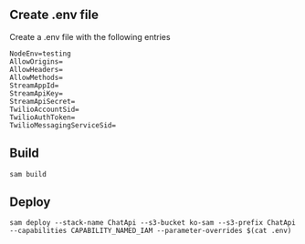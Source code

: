 ## Create .env file

Create a .env file with the following entries

```
NodeEnv=testing
AllowOrigins=
AllowHeaders=
AllowMethods=
StreamAppId=
StreamApiKey=
StreamApiSecret=
TwilioAccountSid=
TwilioAuthToken=
TwilioMessagingServiceSid=
```

## Build

`sam build`

## Deploy

`sam deploy --stack-name ChatApi --s3-bucket ko-sam --s3-prefix ChatApi --capabilities CAPABILITY_NAMED_IAM --parameter-overrides $(cat .env)`
